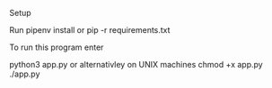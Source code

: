 Setup

Run pipenv install or pip -r requirements.txt

To run this program enter

python3 app.py 
or alternativley on UNIX machines
chmod +x app.py
./app.py




